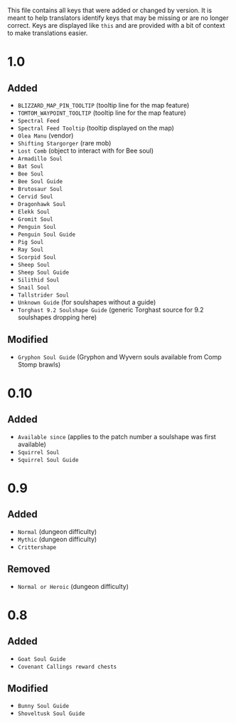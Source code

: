 This file contains all keys that were added or changed by version. It is meant to help translators
identify keys that may be missing or are no longer correct. Keys are displayed like `this` and 
are provided with a bit of context to make translations easier.

# 1.0

## Added

* `BLIZZARD_MAP_PIN_TOOLTIP` (tooltip line for the map feature)
* `TOMTOM_WAYPOINT_TOOLTIP` (tooltip line for the map feature)
* `Spectral Feed`
* `Spectral Feed Tooltip` (tooltip displayed on the map)
* `Olea Manu` (vendor)
* `Shifting Stargorger` (rare mob)
* `Lost Comb` (object to interact with for Bee soul)
* `Armadillo Soul`
* `Bat Soul`
* `Bee Soul`
* `Bee Soul Guide`
* `Brutosaur Soul`
* `Cervid Soul`
* `Dragonhawk Soul`
* `Elekk Soul`
* `Gromit Soul`
* `Penguin Soul`
* `Penguin Soul Guide`
* `Pig Soul`
* `Ray Soul`
* `Scorpid Soul`
* `Sheep Soul`
* `Sheep Soul Guide`
* `Silithid Soul`
* `Snail Soul`
* `Tallstrider Soul`
* `Unknown Guide` (for soulshapes without a guide)
* `Torghast 9.2 Soulshape Guide` (generic Torghast source for 9.2 soulshapes dropping here)

## Modified

* `Gryphon Soul Guide` (Gryphon and Wyvern souls available from Comp Stomp brawls)

# 0.10

## Added

* `Available since` (applies to the patch number a soulshape was first available)
* `Squirrel Soul`
* `Squirrel Soul Guide`

# 0.9

## Added

* `Normal` (dungeon difficulty)
* `Mythic` (dungeon difficulty)
* `Crittershape`

## Removed

* `Normal or Heroic` (dungeon difficulty)

# 0.8

## Added 

* `Goat Soul Guide`
* `Covenant Callings reward chests`

## Modified

* `Bunny Soul Guide`
* `Shoveltusk Soul Guide`
